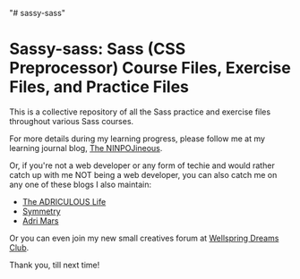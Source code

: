 "# sassy-sass"
# Sassy-sass: Sass (CSS Preprocessor) Course Files, Exercise Files, and Practice Files

This is a collective repository of all the Sass practice and exercise files throughout various Sass courses.

For more details during my learning progress, please follow me at my learning journal blog, [The NINPOJineous](https://ninpojineous.ninja).

Or, if you're not a web developer or any form of techie and would rather catch up with me NOT being a web developer, you can also catch me on any one of these blogs I also maintain:

- [The ADRICULOUS Life](https://adriculous.life)
- [Symmetry](https://symmetry.adriculous.life)
- [Adri Mars](https://adrimars.me)

Or you can even join my new small creatives forum at [Wellspring Dreams Club](http://wellspringdreams.club).

Thank you, till next time!

